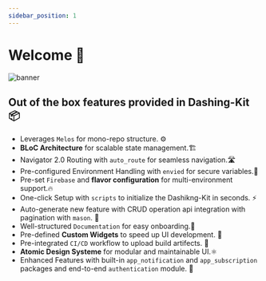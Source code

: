 ```yaml
---
sidebar_position: 1
---
```


# Welcome 👋

![banner](/img/banner.webp)

## Out of the box features provided in Dashing-Kit 📦 

- Leverages `Melos` for mono-repo structure. ⚙️
- **BLoC Architecture** for scalable state management.🏗️
- Navigator 2.0 Routing with `auto_route` for seamless navigation.🛣️
- Pre-configured Environment Handling with `envied` for secure variables.🔐
- Pre-set `Firebase` and **flavor configuration** for multi-environment support.🔥
- One-click Setup with `scripts` to initialize the Dashikng-Kit in seconds. ⚡
- Auto-generate new feature with CRUD operation api integration with pagination with `mason`. 🔮
- Well-structured `Documentation` for easy onboarding.📖
- Pre-defined **Custom Widgets** to speed up UI development. 🧱
- Pre-integrated `CI/CD` workflow to upload build artifects. 🚛 
- **Atomic Design Systeme** for modular and maintainable UI.⚛️
- Enhanced Features with built-in `app_notification` and `app_subscription` packages and end-to-end `authentication` module. 🚀